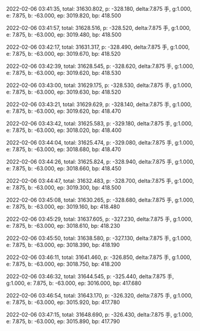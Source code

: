 2022-02-06 03:41:35, total: 31630.802, p: -328.180, delta:7.875 手, g:1.000, e: 7.875, b: -63.000, ep: 3019.820, bp: 418.500

2022-02-06 03:41:57, total: 31628.516, p: -328.520, delta:7.875 手, g:1.000, e: 7.875, b: -63.000, ep: 3019.480, bp: 418.500

2022-02-06 03:42:17, total: 31631.317, p: -328.490, delta:7.875 手, g:1.000, e: 7.875, b: -63.000, ep: 3019.670, bp: 418.520

2022-02-06 03:42:39, total: 31628.545, p: -328.620, delta:7.875 手, g:1.000, e: 7.875, b: -63.000, ep: 3019.620, bp: 418.530

2022-02-06 03:43:00, total: 31629.175, p: -328.530, delta:7.875 手, g:1.000, e: 7.875, b: -63.000, ep: 3019.630, bp: 418.520

2022-02-06 03:43:21, total: 31629.629, p: -328.140, delta:7.875 手, g:1.000, e: 7.875, b: -63.000, ep: 3019.620, bp: 418.470

2022-02-06 03:43:42, total: 31625.583, p: -329.180, delta:7.875 手, g:1.000, e: 7.875, b: -63.000, ep: 3018.020, bp: 418.400

2022-02-06 03:44:04, total: 31625.474, p: -329.080, delta:7.875 手, g:1.000, e: 7.875, b: -63.000, ep: 3018.680, bp: 418.470

2022-02-06 03:44:26, total: 31625.824, p: -328.940, delta:7.875 手, g:1.000, e: 7.875, b: -63.000, ep: 3018.660, bp: 418.450

2022-02-06 03:44:47, total: 31632.483, p: -328.700, delta:7.875 手, g:1.000, e: 7.875, b: -63.000, ep: 3019.300, bp: 418.500

2022-02-06 03:45:08, total: 31630.265, p: -328.680, delta:7.875 手, g:1.000, e: 7.875, b: -63.000, ep: 3019.160, bp: 418.480

2022-02-06 03:45:29, total: 31637.605, p: -327.230, delta:7.875 手, g:1.000, e: 7.875, b: -63.000, ep: 3018.610, bp: 418.230

2022-02-06 03:45:50, total: 31638.580, p: -327.130, delta:7.875 手, g:1.000, e: 7.875, b: -63.000, ep: 3018.390, bp: 418.190

2022-02-06 03:46:11, total: 31641.460, p: -326.850, delta:7.875 手, g:1.000, e: 7.875, b: -63.000, ep: 3018.750, bp: 418.200

2022-02-06 03:46:32, total: 31644.545, p: -325.440, delta:7.875 手, g:1.000, e: 7.875, b: -63.000, ep: 3016.000, bp: 417.680

2022-02-06 03:46:54, total: 31643.170, p: -326.320, delta:7.875 手, g:1.000, e: 7.875, b: -63.000, ep: 3015.920, bp: 417.780

2022-02-06 03:47:15, total: 31648.690, p: -326.430, delta:7.875 手, g:1.000, e: 7.875, b: -63.000, ep: 3015.890, bp: 417.790